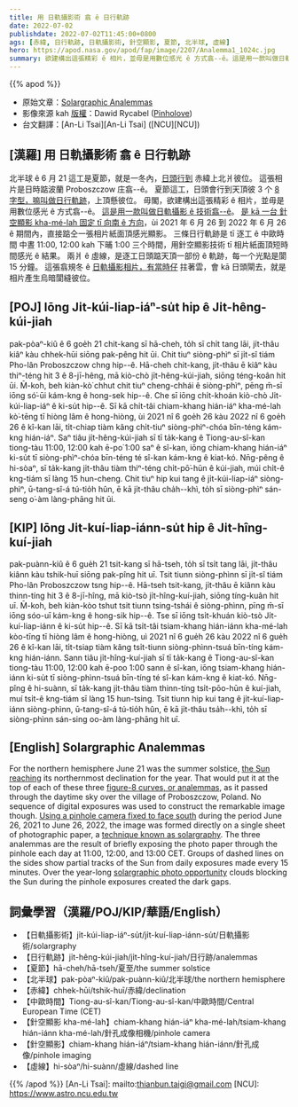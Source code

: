 ```yaml
---
title: 用 日軌攝影術 翕 ê 日行軌跡
date: 2022-07-02
publishdate: 2022-07-02T11:45:00+0800
ags: [赤緯, 日行軌跡, 日軌攝影術, 針空顯影, 夏節, 北半球, 虛線]
hero: https://apod.nasa.gov/apod/fap/image/2207/Analemma1_1024c.jpg
summary: 欲建構出這張精彩 ê 相片，並毋是用數位感光 ê 方式翕--ê。這是用一款叫做日軌攝影 ê 技術翕--ê。
---
```


{{% apod %}}

- 原始文章：[Solargraphic Analemmas](https://apod.nasa.gov/apod/ap220702.html)
- 影像來源 kah [版權][copyright]：Dawid Rycabel ([Pinholove](https://www.instagram.com/pinholove_com))
- 台文翻譯：[An-Li Tsai][An-Li Tsai] ([NCU][NCU])

## [漢羅] 用 日軌攝影術 翕 ê 日行軌跡
北半球 ê 6 月 21 這工是夏節，就是一冬內，[日頭行到][the Sun reaching] 赤緯上北爿彼位。
這張相片是日時踮波蘭 Proboszczow 庄翕--ê。
夏節這工，日頭會行到天頂彼 3 个 [8 字型，嘛叫做日行軌跡][figure-8 curves, or analemmas]，上頂懸彼位。
毋閣，欲建構出這張精彩 ê 相片，並毋是用數位感光 ê 方式翕--ê。
[這是用一款叫做日軌攝影 ê 技術翕--ê][technique known as solargraphy]。
[是 kā 一台 針空顯影 kha-mé-lah 固定 tī 向南 ê 方向][Using a pinhole camera fixed to face south]，ùi 2021 年 6 月 26 到 2022 年 6 月 26 ê 期間內，直接踮仝一張相片紙面頂感光顯影。
三條日行軌跡是 tī 逐工 ê 中歐時間 中晝 11:00, 12:00 kah 下晡 1:00 三个時間，用針空顯影技術 tī 相片紙面頂短時間感光 ê 結果。
兩爿 ê 虛線，是逐工日頭踮天頂一部份 ê 軌跡，每一个光點是閬 15 分鐘。
這張翕規冬 ê [日軌攝影相片，有當時仔][solargraphic photo opportunity] 拄著雲，會 kā 日頭閘去，就是相片產生烏暗閬縫彼位。


## [POJ] Iōng Ji̍t-kúi-liap-iáⁿ-su̍t hip ê Ji̍t-hêng-kúi-jiah
pak-pòaⁿ-kiû ê 6 goe̍h 21 chit-kang sī hā-cheh, to̍h sī chi̍t tang lāi, ji̍t-thâu kiâⁿ kàu chhek-hūi siōng pak-pêng hit ūi.
Chit tiuⁿ siòng-phìⁿ sī ji̍t-sî tiám Pho-lân Proboszczow chng hip--ê.
Hā-cheh chit-kang, ji̍t-thâu ē kiâⁿ kàu thiⁿ-téng hit 3 ê 8-jī-hêng, mā kiò-chò ji̍t-hêng-kúi-jiah, siōng téng-koân hit ūi.
M̄-koh, beh kiàn-kò͘ chhut chit tiuⁿ cheng-chhái ê siòng-phìⁿ, pēng m̄-sī iōng só͘-ūi kám-kng ê hong-sek hip--ê.
Che sī iōng chi̍t-khoán kiò-chò Ji̍t-kúi-liap-iáⁿ ê ki-su̍t hip--ê.
Sī kā chi̍t-tâi chiam-khang hián-iáⁿ kha-mé-lah kò͘-tēng tī hiòng lâm ê hong-hiòng, ùi 2021 nî 6 goe̍h 26 kàu 2022 nî 6 goe̍h 26 ê kî-kan lāi, ti̍t-chiap tiàm kâng chi̍t-tiuⁿ siòng-phìⁿ-chóa bīn-téng kám-kng hián-iáⁿ.
Saⁿ tiâu ji̍t-hêng-kúi-jiah sī tī ta̍k-kang ê Tiong-au-sî-kan tiong-tàu 11:00, 12:00 kah ē-po͘ 1:00 saⁿ ê sî-kan, iōng chiam-khang hián-iáⁿ ki-su̍t tī siòng-phìⁿ-chóa bīn-téng té sî-kan kám-kng ê kiat-kó.
Nn̄g-pêng ê hi-sòaⁿ, sī ta̍k-kang ji̍t-thâu tiàm thiⁿ-téng chi̍t-pō͘-hūn ê kúi-jiah, múi chi̍t-ê kng-tiám sī làng 15 hun-cheng.
Chit tiuⁿ hip kui tang ê ji̍t-kúi-liap-iáⁿ siòng-phìⁿ, ū-tang-sî-á tú-tio̍h hûn, ē kā ji̍t-thâu cha̍h--khì, to̍h sī siòng-phìⁿ sán-seng o͘-àm làng-phāng hit ūi.

## [KIP] Iōng Ji̍t-kuí-liap-iánn-su̍t hip ê Ji̍t-hîng-kuí-jiah
pak-puànn-kiû ê 6 gue̍h 21 tsit-kang sī hā-tseh, to̍h sī tsi̍t tang lāi, ji̍t-thâu kiânn kàu tshik-huī siōng pak-pîng hit uī.
Tsit tiunn siòng-phìnn sī ji̍t-sî tiám Pho-lân Proboszczow tsng hip--ê.
Hā-tseh tsit-kang, ji̍t-thâu ē kiânn kàu thinn-tíng hit 3 ê 8-jī-hîng, mā kiò-tsò ji̍t-hîng-kuí-jiah, siōng tíng-kuân hit uī.
M̄-koh, beh kiàn-kòo tshut tsit tiunn tsing-tshái ê siòng-phìnn, pīng m̄-sī iōng sóo-uī kám-kng ê hong-sik hip--ê.
Tse sī iōng tsi̍t-khuán kiò-tsò Ji̍t-kuí-liap-iánn ê ki-su̍t hip--ê.
Sī kā tsi̍t-tâi tsiam-khang hián-iánn kha-mé-lah kòo-tīng tī hiòng lâm ê hong-hiòng, uì 2021 nî 6 gue̍h 26 kàu 2022 nî 6 gue̍h 26 ê kî-kan lāi, ti̍t-tsiap tiàm kâng tsi̍t-tiunn siòng-phìnn-tsuá bīn-tíng kám-kng hián-iánn.
Sann tiâu ji̍t-hîng-kuí-jiah sī tī ta̍k-kang ê Tiong-au-sî-kan tiong-tàu 11:00, 12:00 kah ē-poo 1:00 sann ê sî-kan, iōng tsiam-khang hián-iánn ki-su̍t tī siòng-phìnn-tsuá bīn-tíng té sî-kan kám-kng ê kiat-kó.
Nn̄g-pîng ê hi-suànn, sī ta̍k-kang ji̍t-thâu tiàm thinn-tíng tsi̍t-pōo-hūn ê kuí-jiah, muí tsi̍t-ê kng-tiám sī làng 15 hun-tsing.
Tsit tiunn hip kui tang ê ji̍t-kuí-liap-iánn siòng-phìnn, ū-tang-sî-á tú-tio̍h hûn, ē kā ji̍t-thâu tsa̍h--khì, to̍h sī siòng-phìnn sán-sing oo-àm làng-phāng hit uī.

## [English] Solargraphic Analemmas
For the northern hemisphere June 21 was the summer solstice, [the Sun reaching][the Sun reaching] its northernmost declination for the year.
That would put it at the top of each of these three [figure-8 curves, or analemmas][figure-8 curves, or analemmas], as it passed through the daytime sky over the village of Proboszczow, Poland.
No sequence of digital exposures was used to construct the remarkable image though.
[Using a pinhole camera fixed to face south][Using a pinhole camera fixed to face south] during the period June 26, 2021 to June 26, 2022, the image was formed directly on a single sheet of photographic paper, a [technique known as solargraphy][technique known as solargraphy].
The three analemmas are the result of briefly exposing the photo paper through the pinhole each day at 11:00, 12:00, and 13:00 CET.
Groups of dashed lines on the sides show partial tracks of the Sun from daily exposures made every 15 minutes.
Over the year-long [solargraphic photo opportunity][solargraphic photo opportunity] clouds blocking the Sun during the pinhole exposures created the dark gaps.

## 詞彙學習（漢羅/POJ/KIP/華語/English）
- 【日軌攝影術】ji̍t-kúi-liap-iáⁿ-su̍t/ji̍t-kuí-liap-iánn-su̍t/日軌攝影術/solargraphy
- 【日行軌跡】ji̍t-hêng-kúi-jiah/ji̍t-hîng-kuí-jiah/日行跡/analemmas
- 【夏節】hā-cheh/hā-tseh/夏至/the summer solstice
- 【北半球】pak-pòaⁿ-kiû/pak-puànn-kiû/北半球/the northern hemisphere
- 【赤緯】chhek-hūi/tshik-huī/赤緯/declination
- 【中歐時間】Tiong-au-sî-kan/Tiong-au-sî-kan/中歐時間/Central European Time (CET)
- 【針空顯影 kha-mé-lah】chiam-khang hián-iáⁿ kha-mé-lah/tsiam-khang hián-iánn kha-mé-lah/針孔成像相機/pinhole camera
- 【針空顯影】chiam-khang hián-iáⁿ/tsiam-khang hián-iánn/針孔成像/pinhole imaging
- 【虛線】hi-sòaⁿ/hi-suànn/虛線/dashed line

{{% /apod %}}
[An-Li Tsai]: mailto:thianbun.taigi@gmail.com
[NCU]: https://www.astro.ncu.edu.tw

[copyright]: https://apod.nasa.gov/apod/fap/lib/about_apod.html#srapply

[the Sun reaching]:https://earthobservatory.nasa.gov/images/52248/seeing-equinoxes-and-solstices-from-space
[figure-8 curves, or analemmas]:https://apod.nasa.gov/apod/ap190621.html
[Using a pinhole camera fixed to face south]:https://www.youtube.com/watch?v=djc1kK7UzgY
[technique known as solargraphy]:https://www.alternativephotography.com/solargraphy-catching-the-suns-path-pinhole-camera/
[solargraphic photo opportunity]:https://analemma.pl/english-version
